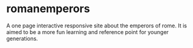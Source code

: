 romanemperors
=============

A one page interactive responsive site about the emperors of rome. It is aimed to be a more fun learning and reference point for younger generations.
